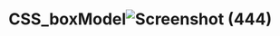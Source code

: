 # CSS_boxModel![Screenshot (444)](https://user-images.githubusercontent.com/110964730/193818948-87c87d77-a6c0-4a68-8b77-be1578f89b32.png)
